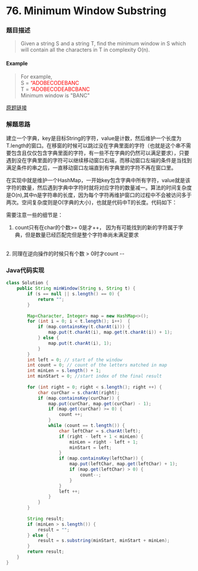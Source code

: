 # 76. Minimum Window Substring

### 题目描述

>Given a string S and a string T, find the minimum window in S which will contain all the characters in T in complexity O(n).

#### Example
>For example,
<br> S = <font color=red>“ADOBECODEBANC</font>
<br> T = <font color=red>“ADOBECODEABCBANC</font>
<br> Minimum window is "BANC"

[原题链接](https://leetcode.com/problems/minimum-window-substring/description/)

### 解题思路
建立一个字典，key是目标String的字符，value是计数，然后维护一个长度为T.length的窗口。在移窗的时候可以跳过没在字典里面的字符（也就是这个串不需要包含且仅仅包含字典里面的字符，有一些不在字典的仍然可以满足要求），只要遇到没在字典里面的字符可以继续移动窗口右端，而移动窗口左端的条件是当找到满足条件的串之后，一直移动窗口左端直到有字典里的字符不再在窗口里。

在实现中就是维护一个HashMap，一开始key包含字典中所有字符，value就是该字符的数量，然后遇到字典中字符时就将对应字符的数量减一。算法的时间复杂度是O(n),其中n是字符串的长度，因为每个字符再维护窗口的过程中不会被访问多于两次。空间复杂度则是O(字典的大小)，也就是代码中T的长度。代码如下： 

需要注意一些的细节是：
1. count只有在char的个数>= 0是才++， 因为有可能找到的新的字符属于字典，但是数量已经匹配完但是整个字符串尚未满足要求
<br> 
2. 同理在逆向操作的时候只有个数 > 0时才count --

###  Java代码实现

``` java
class Solution {
    public String minWindow(String s, String t) {
        if (s == null || s.length() == 0) {  
            return "";  
        }
        
        Map<Character, Integer> map = new HashMap<>();  
        for (int i = 0; i < t.length(); i++)  {  
            if (map.containsKey(t.charAt(i))) {  
                map.put(t.charAt(i), map.get(t.charAt(i)) + 1);  
            } else {  
                map.put(t.charAt(i), 1);  
            }  
        }  
        int left = 0; // start of the window
        int count = 0; // count of the letters matched in map
        int minLen = s.length() + 1;
        int minStart = 0; //start index of the final result
        
        for (int right = 0; right < s.length(); right ++) {
            char curChar = s.charAt(right);
            if (map.containsKey(curChar)) {
                map.put(curChar, map.get(curChar) - 1);  
                if (map.get(curChar) >= 0) {  
                    count ++;  
                }  
                while (count == t.length()) {
                    char leftChar = s.charAt(left);
                    if (right - left + 1 < minLen) {
                        minLen = right - left + 1;
                        minStart = left;
                    }
                    if (map.containsKey(leftChar)) {  
                        map.put(leftChar, map.get(leftChar) + 1);  
                        if (map.get(leftChar) > 0) {  
                            count--;  
                        }  
                    }
                    left ++;
                }
            }
        }
        
        String result;
        if (minLen > s.length()) {
            result = "";
        } else {
            result = s.substring(minStart, minStart + minLen);
        }
        return result;
    }
}
```